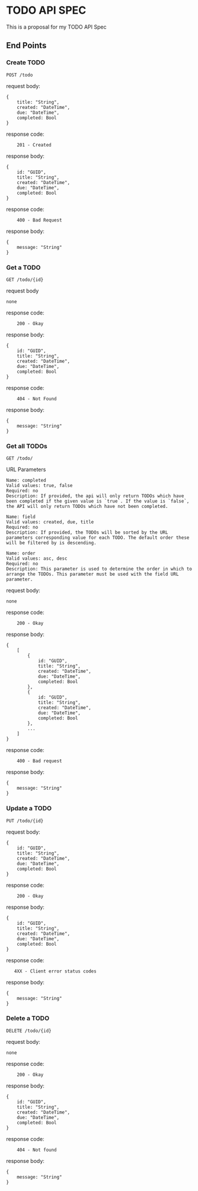 # TODO API SPEC

This is a proposal for my TODO API Spec

## End Points

### Create TODO
`POST /todo`

request body:
```
{
    title: "String",
    created: "DateTime",
    due: "DateTime",
    completed: Bool
}
```

response code:

`    201 - Created`

response body:
```
{
    id: "GUID",
    title: "String",
    created: "DateTime",
    due: "DateTime",
    completed: Bool
}
```

response code:
    
`    400 - Bad Request`

response body:
```
{
    message: "String"
}
```

### Get a TODO
`GET /todo/{id}`

request body
```
none
```

response code:
    
`    200 - Okay`

response body:
```
{
    id: "GUID",
    title: "String",
    created: "DateTime",
    due: "DateTime",
    completed: Bool
}
```

response code: 
    
`    404 - Not Found`

response body:
```
{
    message: "String"
}
```

### Get all TODOs
`GET /todo/`

URL Parameters
```
Name: completed
Valid values: true, false
Required: no
Description: If provided, the api will only return TODOs which have been completed if the given value is `true`. If the value is `false`, the API will only return TODOs which have not been completed.

Name: field
Valid values: created, due, title
Required: no
Description: If provided, the TODOs will be sorted by the URL parameters corresponding value for each TODO. The default order these will be filtered by is descending.

Name: order
Valid values: asc, desc
Required: no
Description: This parameter is used to determine the order in which to arrange the TODOs. This parameter must be used with the field URL parameter.
```

request body:
```
none
```

response code: 
    
`    200 - Okay`

response body:
```
{
    [
        {
            id: "GUID",
            title: "String",
            created: "DateTime",
            due: "DateTime",
            completed: Bool
        },
        {
            id: "GUID",
            title: "String",
            created: "DateTime",
            due: "DateTime",
            completed: Bool
        },
        ...
    ]
}
```

response code:
    
`    400 - Bad request`

response body:
```
{
    message: "String"
}
```

### Update a TODO
`PUT /todo/{id}`

request body:
```
{
    id: "GUID",
    title: "String",
    created: "DateTime",
    due: "DateTime",
    completed: Bool
}
```

response code:
    
`    200 - Okay`

response body:
```
{
    id: "GUID",
    title: "String",
    created: "DateTime",
    due: "DateTime",
    completed: Bool
}
```

response code:
   
`   4XX - Client error status codes`

response body:
```
{
    message: "String"
}
```

### Delete a TODO
`DELETE /todo/{id}`

request body:
```
none
```

response code:
    
`    200 - Okay`

response body:
```
{
    id: "GUID",
    title: "String",
    created: "DateTime",
    due: "DateTime",
    completed: Bool
}
```

response code:
    
`    404 - Not found`

response body:
```
{
    message: "String"
}
```